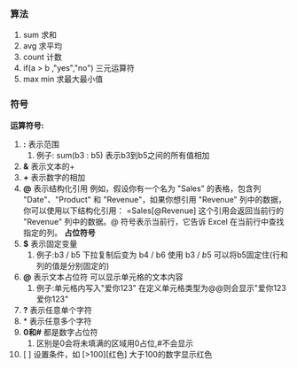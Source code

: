 
### **算法**
1. sum  求和
2. avg   求平均
3. count 计数
4. if(a > b ,"yes","no")    三元运算符
5. max min  求最大最小值


### **符号**
**运算符号:**
1. **\:**   表示范围
	1. 例子:     sum(b3 : b5)   表示b3到b5之间的所有值相加
2. **&**  表示文本的+
3. **+**  表示数字的相加
4. **@**  表示结构化引用
	例如，假设你有一个名为 "Sales" 的表格，包含列 "Date"、"Product" 和 "Revenue"，如果你想引用 "Revenue" 列中的数据，你可以使用以下结构化引用：
	=Sales\[@Revenue]
	这个引用会返回当前行的 "Revenue" 列中的数据。@ 符号表示当前行，它告诉 Excel 在当前行中查找指定的列。
**占位符号**
1. **\$**   表示固定变量     
	1. 例子:b3 / b5   下拉复制后变为 b4  /  b6   使用  b3  /  $b$5   可以将b5固定住(行和列的值是分别固定的)   
2. **@** 表示文本占位符  可以显示单元格的文本内容  
	1. 例子:单元格内写入"爱你123"  在定义单元格类型为@@则会显示"爱你123爱你123"
3. **?**  表示任意单个字符
4. \* 表示任意多个字符
5. **0和#**  都是数字占位符
	1. 区别是0会将未填满的区域用0占位,#不会显示
6. \[ ] 设置条件，如 \[>100]\[红色] 大于100的数字显示红色